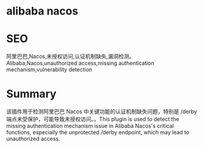 # alibaba nacos
# SEO
阿里巴巴,Nacos,未授权访问,认证机制缺失,漏洞检测。Alibaba,Nacos,unauthorized access,missing authentication mechanism,vulnerability detection
# Summary
该插件用于检测阿里巴巴 Nacos 中关键功能的认证机制缺失问题，特别是 /derby 端点未受保护，可能导致未授权访问。。This plugin is used to detect the missing authentication mechanism issue in Alibaba Nacos's critical functions, especially the unprotected /derby endpoint, which may lead to unauthorized access.
